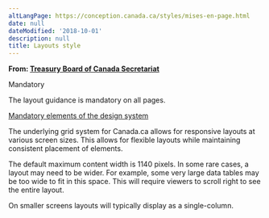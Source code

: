 ```yaml
---
altLangPage: https://conception.canada.ca/styles/mises-en-page.html
date: null
dateModified: '2018-10-01'
description: null
title: Layouts style
---
```



<div>
 <p class="gc-byline">
  <strong>
   From:
   <a href="https://www.canada.ca/en/treasury-board-secretariat.html">
    Treasury Board of Canada Secretariat
   </a>
  </strong>
 </p>
 <section>
  <p>
   <span class="label label-danger">
    Mandatory
   </span>
  </p>
  <p>
   The layout guidance is mandatory on all pages.
  </p>
  <p>
   <a href="{{ site.url }}/architecture/mandatory-elements.html">
    Mandatory elements of the design system
   </a>
  </p>
  <p>
   The underlying grid system for Canada.ca allows for responsive layouts at various screen sizes. This allows for flexible layouts while maintaining consistent placement of elements.
  </p>
  <p>
   The default maximum content width is 1140 pixels. In some rare cases, a layout may need to be wider. For example, some very large data tables may be too wide to fit in this space. This will require viewers to scroll right to see the entire layout.
  </p>
  <p>
   On smaller screens layouts will typically display as a single-column.
  </p>
 </section>
</div>


